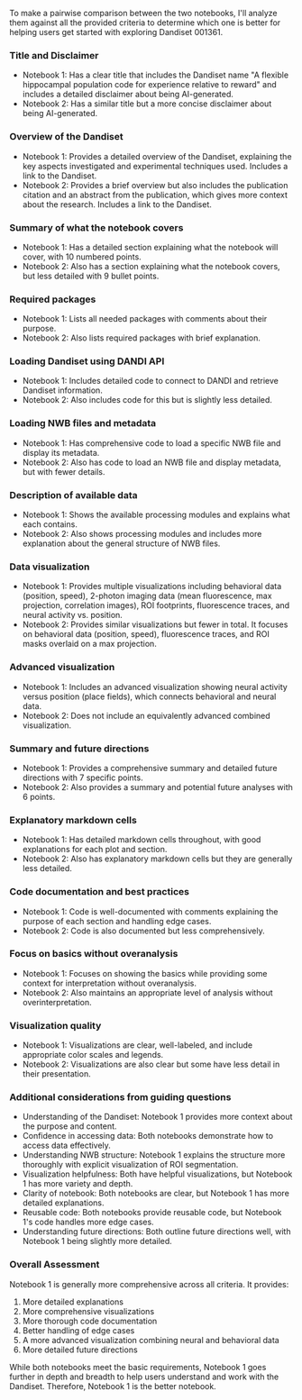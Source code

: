 To make a pairwise comparison between the two notebooks, I'll analyze them against all the provided criteria to determine which one is better for helping users get started with exploring Dandiset 001361.

### Title and Disclaimer
- Notebook 1: Has a clear title that includes the Dandiset name "A flexible hippocampal population code for experience relative to reward" and includes a detailed disclaimer about being AI-generated.
- Notebook 2: Has a similar title but a more concise disclaimer about being AI-generated.

### Overview of the Dandiset
- Notebook 1: Provides a detailed overview of the Dandiset, explaining the key aspects investigated and experimental techniques used. Includes a link to the Dandiset.
- Notebook 2: Provides a brief overview but also includes the publication citation and an abstract from the publication, which gives more context about the research. Includes a link to the Dandiset.

### Summary of what the notebook covers
- Notebook 1: Has a detailed section explaining what the notebook will cover, with 10 numbered points.
- Notebook 2: Also has a section explaining what the notebook covers, but less detailed with 9 bullet points.

### Required packages
- Notebook 1: Lists all needed packages with comments about their purpose.
- Notebook 2: Also lists required packages with brief explanation.

### Loading Dandiset using DANDI API
- Notebook 1: Includes detailed code to connect to DANDI and retrieve Dandiset information.
- Notebook 2: Also includes code for this but is slightly less detailed.

### Loading NWB files and metadata
- Notebook 1: Has comprehensive code to load a specific NWB file and display its metadata.
- Notebook 2: Also has code to load an NWB file and display metadata, but with fewer details.

### Description of available data
- Notebook 1: Shows the available processing modules and explains what each contains.
- Notebook 2: Also shows processing modules and includes more explanation about the general structure of NWB files.

### Data visualization
- Notebook 1: Provides multiple visualizations including behavioral data (position, speed), 2-photon imaging data (mean fluorescence, max projection, correlation images), ROI footprints, fluorescence traces, and neural activity vs. position.
- Notebook 2: Provides similar visualizations but fewer in total. It focuses on behavioral data (position, speed), fluorescence traces, and ROI masks overlaid on a max projection.

### Advanced visualization
- Notebook 1: Includes an advanced visualization showing neural activity versus position (place fields), which connects behavioral and neural data.
- Notebook 2: Does not include an equivalently advanced combined visualization.

### Summary and future directions
- Notebook 1: Provides a comprehensive summary and detailed future directions with 7 specific points.
- Notebook 2: Also provides a summary and potential future analyses with 6 points.

### Explanatory markdown cells
- Notebook 1: Has detailed markdown cells throughout, with good explanations for each plot and section.
- Notebook 2: Also has explanatory markdown cells but they are generally less detailed.

### Code documentation and best practices
- Notebook 1: Code is well-documented with comments explaining the purpose of each section and handling edge cases.
- Notebook 2: Code is also documented but less comprehensively.

### Focus on basics without overanalysis
- Notebook 1: Focuses on showing the basics while providing some context for interpretation without overanalysis.
- Notebook 2: Also maintains an appropriate level of analysis without overinterpretation.

### Visualization quality
- Notebook 1: Visualizations are clear, well-labeled, and include appropriate color scales and legends.
- Notebook 2: Visualizations are also clear but some have less detail in their presentation.

### Additional considerations from guiding questions
- Understanding of the Dandiset: Notebook 1 provides more context about the purpose and content.
- Confidence in accessing data: Both notebooks demonstrate how to access data effectively.
- Understanding NWB structure: Notebook 1 explains the structure more thoroughly with explicit visualization of ROI segmentation.
- Visualization helpfulness: Both have helpful visualizations, but Notebook 1 has more variety and depth.
- Clarity of notebook: Both notebooks are clear, but Notebook 1 has more detailed explanations.
- Reusable code: Both notebooks provide reusable code, but Notebook 1's code handles more edge cases.
- Understanding future directions: Both outline future directions well, with Notebook 1 being slightly more detailed.

### Overall Assessment
Notebook 1 is generally more comprehensive across all criteria. It provides:
1. More detailed explanations
2. More comprehensive visualizations
3. More thorough code documentation
4. Better handling of edge cases
5. A more advanced visualization combining neural and behavioral data
6. More detailed future directions

While both notebooks meet the basic requirements, Notebook 1 goes further in depth and breadth to help users understand and work with the Dandiset. Therefore, Notebook 1 is the better notebook.